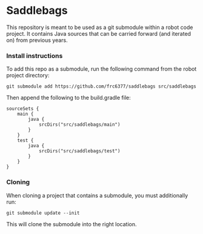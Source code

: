 # Saddlebags
This repository is meant to be used as a git submodule within a robot code project. It contains Java sources that can be carried forward (and iterated on) from previous years.

### Install instructions
To add this repo as a submodule, run the following command from the robot project directory:

`git submodule add https://github.com/frc6377/saddlebags src/saddlebags`

Then append the following to the build.gradle file:

```
sourceSets {
    main {
        java {
            srcDirs("src/saddlebags/main")
        }
    }
    test {
        java {
            srcDirs("src/saddlebags/test")
        }
    }
}

```

### Cloning
When cloning a project that contains a submodule, you must additionally run:

`git submodule update --init`

This will clone the submodule into the right location.
